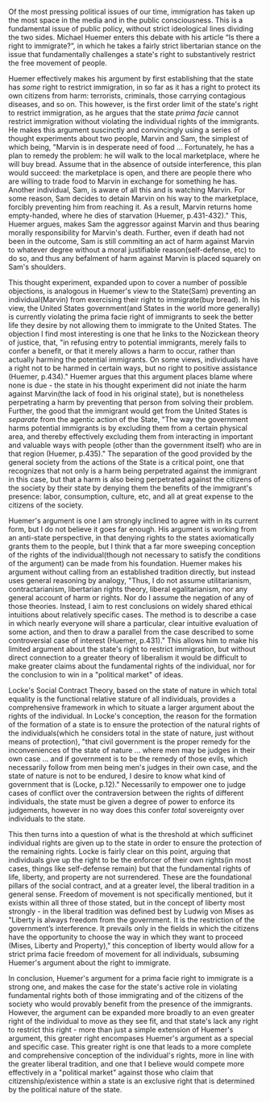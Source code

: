 Of the most pressing political issues of our time, immigration has taken up the most space in the media and in the public consciousness. This is a fundamental issue of public policy, without strict ideological lines dividing the two sides. Michael Huemer enters this debate with his article “Is there a right to immigrate?”, in which he takes a fairly strict libertarian stance on the issue that fundamentally challenges a state's right to substantively restrict the free movement of people.

Huemer effectively makes his argument by first establishing that the state has _some_ right to restrict immigration, in so far as it has a right to protect its own citizens from harm: terrorists, criminals, those carrying contagious diseases, and so on. This however, is the first order limit of the state's right to restrict immigration, as he argues that the state _prima facie_ cannot restrict immigration without violating the individual rights of the immigrants. He makes this argument suscinctly and convincingly using a series of thought experiments about two people, Marvin and Sam, the simplest of which being, "Marvin is in desperate need of food ... Fortunately, he has a plan to remedy the problem: he will walk to the local marketplace, where he will buy bread. Assume that in the absence of outside interference, this plan would succeed: the marketplace is open, and there are people there who are willing to trade food to Marvin in exchange for something he has. Another individual, Sam, is aware of all this and is watching Marvin. For some reason, Sam decides to detain Marvin on his way to the marketplace, forcibly preventing him from reaching it. As a result, Marvin returns home empty-handed, where he dies of starvation (Huemer, p.431-432)." This, Huemer argues, makes Sam the aggressor against Marvin and thus bearing morally responsibility for Marvin's death. Further, even if death had not been in the outcome, Sam is still commiting an act of harm against Marvin to whatever degree without a moral justifiable reason(self-defense, etc) to do so, and thus any befalment of harm against Marvin is placed squarely on Sam's shoulders.

This thought experiment, expanded upon to cover a number of possible objections, is analogous in Huemer's view to the State(Sam) preventing an individual(Marvin) from exercising their right to immigrate(buy bread). In his view, the United States government(and States in the world more generally) is currently violating the prima facie right of immigrants to seek the better life they desire by not allowing them to immigrate to the United States. The objection I find most interesting is one that he links to the Nozickean theory of justice, that, "in refusing entry to potential immigrants, merely fails to confer a benefit, or that it merely allows a harm to occur, rather than actually harming the potential immigrants. On some views, individuals have a right not to be harmed in certain ways, but no right to positive assistance (Huemer, p.434)." Huemer argues that this argument places blame where none is due - the state in his thought experiment did not iniate the harm against Marvin(the lack of food in his original state), but is nonetheless perpetrating a harm by preventing that person from solving their problem. Further, the good that the immigrant would get from the United States is _separate_ from the agentic action of the State, "The way the government harms potential immigrants is by excluding them from a certain physical area, and thereby effectively excluding them from interacting in important and valuable ways with people (other than the government itself) who are in that region (Huemer, p.435)." The separation of the good provided by the general society from the actions of the State is a critical point, one that recognizes that not only is a harm being perpetrated against the immigrant in this case, but that a harm is also being perpetrated against the citizens of the society by their state by denying them the benefits of the immigrant's presence: labor, consumption, culture, etc, and all at great expense to the citizens of the society.

Huemer's argument is one I am strongly inclined to agree with in its current form, but I do not believe it goes far enough. His argument is working from an anti-state perspective, in that denying rights to the states axiomatically grants them to the people, but I think that a far more sweeping conception of the rights of the individual(though not necessary to satisfy the conditions of the argument) can be made from his foundation. Huemer makes his argument without calling from an established tradition directly, but instead uses general reasoning by analogy, "Thus, I do not assume utilitarianism, contractarianism, libertarian rights theory, liberal egalitarianism, nor any general account of harm or rights. Nor do I assume the negation of any of those theories. Instead, I aim to rest conclusions on widely shared ethical intuitions about relatively specific cases. The method is to describe a case in which nearly everyone will share a particular, clear intuitive evaluation of some action, and then to draw a parallel from the case described to some controversial case of interest (Huemer, p.431)." This allows him to make his limited argument about the state's right to restrict immigration, but without direct connection to a greater theory of liberalism it would be difficult to make greater claims about the fundamental rights of the individual, nor for the conclusion to win in a "political market" of ideas.

Locke's Social Contract Theory, based on the state of nature in which total equality is the functional relative stature of all individuals, provides a comprehensive framework in which to situate a larger argument about the rights of the individual. In Locke's conception, the reason for the formation of the formation of a state is to ensure the protection of the natural rights of the individuals(which he considers total in the state of nature, just without means of protection), "that civil government is the proper remedy for the inconveniences of the state of nature ... where men may be judges in their own case ... and if government is to be the remedy of those evils, which necessarily follow from men being men's judges in their own case, and the state of nature is not to be endured, I desire to know what kind of government that is (Locke, p.12)." Necessarily to empower one to judge cases of conflict over the contraversion between the rights of different individuals, the state must be given a degree of power to enforce its judgements, however in no way does this confer _total_ sovereignty over individuals to the state.

This then turns into a question of what is the threshold at which sufficinet individual rights are given up to the state in order to ensure the protection of the remaining rights. Locke is fairly clear on this point, arguing that individuals give up the right to be the enforcer of their own rights(in most cases, things like self-defense remain) but that the fundamental rights of life, liberty, and property are not surrendered. These are the foundational pillars of the social contract, and at a greater level, the liberal tradition in a general sense. Freedom of movement is not specifically mentioned, but it exists within all three of those stated, but in the concept of liberty most strongly - in the liberal tradition was defined best by Ludwig von Mises as "Liberty is always freedom from the government. It is the restriction of the government’s interference. It prevails only in the fields in which the citizens have the opportunity to choose the way in which they want to proceed (Mises, Liberty and Property)," this conception of liberty would allow for a strict prima facie freedom of movement for all individuals, subsuming Huemer's argument about the right to immigrate.

In conclusion, Huemer's argument for a prima facie right to immigrate is a strong one, and makes the case for the state's active role in violating fundamental rights both of those immigrating and of the citizens of the society who would provably benefit from the presence of the immigrants. However, the argument can be expanded more broadly to an even greater right of the individual to move as they see fit, and that state's lack any right to restrict this right - more than just a simple extension of Huemer's argument, this greater right encompases Huemer's argument as a special and specific case. This greater right is one that leads to a more complete and comprehensive conception of the individual's rights, more in line with the greater liberal tradition, and one that I believe would compete more effectively in a "political market" against those who claim that citizenship/existence within a state is an exclusive right that is determined by the political nature of the state.
